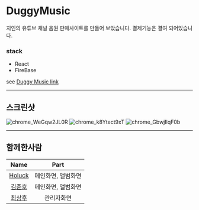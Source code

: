# DuggyMusic
지인의 유튜브 채널 음원 판매사이트를 만들어 보았습니다. 결제기능은 결여 되어있습니다.

### stack
* React
* FireBase

see [Duggy Music link](https://duggy-music.web.app/)

----
## 스크린샷
![chrome_WeGqw2JL0R](https://user-images.githubusercontent.com/57937528/113896928-5b5cd100-9805-11eb-8047-c7b776d94527.png)
![chrome_k8Ytect9xT](https://user-images.githubusercontent.com/57937528/113896941-5ef05800-9805-11eb-8849-1e86d8e32b13.png)
![chrome_GbwjIlqF0b](https://user-images.githubusercontent.com/57937528/113896954-631c7580-9805-11eb-9978-a9e58f4825e5.png)

----
## 함께한사람

  |Name|Part|
  |:---:|:---:|
  |[Holuck](https://github.com/elddy0948/duggy)|메인화면, 앨범화면|
  |[김준호](https://github.com/junho0956/duggy)|메인화면, 앨범화면|
  |[최상후](https://github.com/Neungji-Baksal/duggy)|관리자화면|
